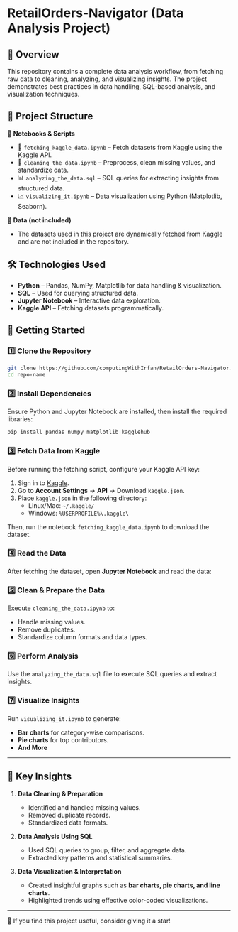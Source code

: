 # RetailOrders-Navigator (Data Analysis Project)

## 📌 Overview
This repository contains a complete data analysis workflow, from fetching raw data to cleaning, analyzing, and visualizing insights. The project demonstrates best practices in data handling, SQL-based analysis, and visualization techniques.

## 📂 Project Structure

📁 **Notebooks & Scripts**
- 📅 `fetching_kaggle_data.ipynb` – Fetch datasets from Kaggle using the Kaggle API.
- 🫉 `cleaning_the_data.ipynb` – Preprocess, clean missing values, and standardize data.
- 📊 `analyzing_the_data.sql` – SQL queries for extracting insights from structured data.
- 📈 `visualizing_it.ipynb` – Data visualization using Python (Matplotlib, Seaborn).

📁 **Data (not included)**
- The datasets used in this project are dynamically fetched from Kaggle and are not included in the repository.

## 🛠 Technologies Used
- **Python** – Pandas, NumPy, Matplotlib for data handling & visualization.
- **SQL** – Used for querying structured data.
- **Jupyter Notebook** – Interactive data exploration.
- **Kaggle API** – Fetching datasets programmatically.

## 🚀 Getting Started

### 1️⃣ Clone the Repository
```sh
git clone https://github.com/computingWithIrfan/RetailOrders-Navigator.git
cd repo-name
```

### 2️⃣ Install Dependencies
Ensure Python and Jupyter Notebook are installed, then install the required libraries:
```sh
pip install pandas numpy matplotlib kagglehub
```

### 3️⃣ Fetch Data from Kaggle
Before running the fetching script, configure your Kaggle API key:
1. Sign in to [Kaggle](https://www.kaggle.com/).
2. Go to **Account Settings** → **API** → Download `kaggle.json`.
3. Place `kaggle.json` in the following directory:
   - Linux/Mac: `~/.kaggle/`
   - Windows: `%USERPROFILE%\.kaggle\`

Then, run the notebook `fetching_kaggle_data.ipynb` to download the dataset.

### 4️⃣ Read the Data
After fetching the dataset, open **Jupyter Notebook** and read the data:

### 5️⃣ Clean & Prepare the Data
Execute `cleaning_the_data.ipynb` to:
- Handle missing values.
- Remove duplicates.
- Standardize column formats and data types.

### 6️⃣ Perform Analysis
Use the `analyzing_the_data.sql` file to execute SQL queries and extract insights.

### 7️⃣ Visualize Insights
Run `visualizing_it.ipynb` to generate:
- **Bar charts** for category-wise comparisons.
- **Pie charts** for top contributors.
- **And More**

---

## 📌 Key Insights
1. **Data Cleaning & Preparation**  
   - Identified and handled missing values.
   - Removed duplicate records.
   - Standardized data formats.

2. **Data Analysis Using SQL**  
   - Used SQL queries to group, filter, and aggregate data.
   - Extracted key patterns and statistical summaries.

3. **Data Visualization & Interpretation**  
   - Created insightful graphs such as **bar charts, pie charts, and line charts**.  
   - Highlighted trends using effective color-coded visualizations.  

---

🌟 If you find this project useful, consider giving it a star!

